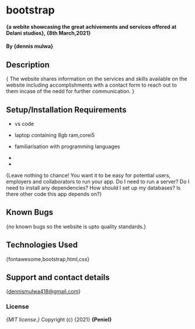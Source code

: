 # bootstrap
#### {a webite showcasing the great achivements and services offered at Delani studios}, {8th March,2021}
#### By **{dennis mulwa}**
## Description
{ The website shares information on the services and skills available on the website including accomplishments with a contact form to reach out to them incase of the nedd for further communication. }
## Setup/Installation Requirements
* vs code

* laptop containing 8gb ram,corei5
* familiarisation with programming languages
* 
* 
{Leave nothing to chance! You want it to be easy for potential users, employers and collaborators to run your app. Do I need to run a server? Do I need to install any dependencies? How should I set up my databases? Is there other code this app depends on?}
## Known Bugs
{no known bugs so the website is upto quality standards.}
## Technologies Used
{fontawesome,bootstrap,html,css}
## Support and contact details
{dennismulwa418@gmail.com}
### License
*{MIT license.}*
Copyright (c) {2021} **{Peniel}**
  